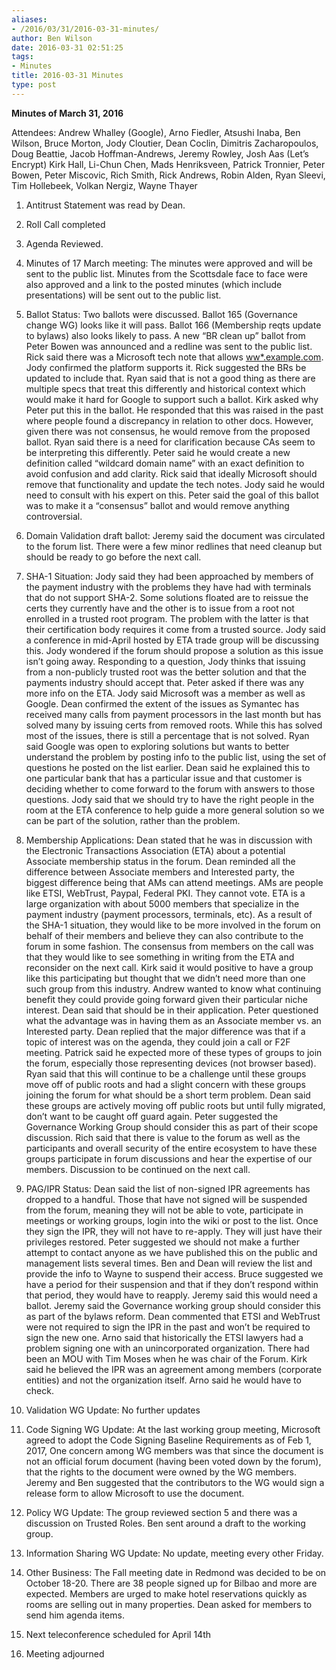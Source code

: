 ```yaml
---
aliases:
- /2016/03/31/2016-03-31-minutes/
author: Ben Wilson
date: 2016-03-31 02:51:25
tags:
- Minutes
title: 2016-03-31 Minutes
type: post
---
```


**Minutes of March 31, 2016**

Attendees: Andrew Whalley (Google), Arno Fiedler, Atsushi Inaba, Ben Wilson, Bruce Morton, Jody Cloutier, Dean Coclin, Dimitris Zacharopoulos, Doug Beattie, Jacob Hoffman-Andrews, Jeremy Rowley, Josh Aas (Let’s Encrypt) Kirk Hall, Li-Chun Chen, Mads Henriksveen, Patrick Tronnier, Peter Bowen, Peter Miscovic, Rich Smith, Rick Andrews, Robin Alden, Ryan Sleevi, Tim Hollebeek, Volkan Nergiz, Wayne Thayer

1. Antitrust Statement was read by Dean.

1. Roll Call completed

1. Agenda Reviewed.

1. Minutes of 17 March meeting: The minutes were approved and will be sent to the public list. Minutes from the Scottsdale face to face were also approved and a link to the posted minutes (which include presentations) will be sent out to the public list.

1. Ballot Status: Two ballots were discussed. Ballot 165 (Governance change WG) looks like it will pass. Ballot 166 (Membership reqts update to bylaws) also looks likely to pass. A new “BR clean up” ballot from Peter Bowen was announced and a redline was sent to the public list. Rick said there was a Microsoft tech note that allows [ww\*.example.com](http://www.*.example.com). Jody confirmed the platform supports it. Rick suggested the BRs be updated to include that. Ryan said that is not a good thing as there are multiple specs that treat this differently and historical context which would make it hard for Google to support such a ballot. Kirk asked why Peter put this in the ballot. He responded that this was raised in the past where people found a discrepancy in relation to other docs. However, given there was not consensus, he would remove from the proposed ballot. Ryan said there is a need for clarification because CAs seem to be interpreting this differently. Peter said he would create a new definition called “wildcard domain name” with an exact definition to avoid confusion and add clarity. Rick said that ideally Microsoft should remove that functionality and update the tech notes. Jody said he would need to consult with his expert on this. Peter said the goal of this ballot was to make it a “consensus” ballot and would remove anything controversial.

1. Domain Validation draft ballot: Jeremy said the document was circulated to the forum list. There were a few minor redlines that need cleanup but should be ready to go before the next call.

1. SHA-1 Situation: Jody said they had been approached by members of the payment industry with the problems they have had with terminals that do not support SHA-2. Some solutions floated are to reissue the certs they currently have and the other is to issue from a root not enrolled in a trusted root program. The problem with the latter is that their certification body requires it come from a trusted source. Jody said a conference in mid-April hosted by ETA trade group will be discussing this. Jody wondered if the forum should propose a solution as this issue isn’t going away. Responding to a question, Jody thinks that issuing from a non-publicly trusted root was the better solution and that the payments industry should accept that. Peter asked if there was any more info on the ETA. Jody said Microsoft was a member as well as Google. Dean confirmed the extent of the issues as Symantec has received many calls from payment processors in the last month but has solved many by issuing certs from removed roots. While this has solved most of the issues, there is still a percentage that is not solved. Ryan said Google was open to exploring solutions but wants to better understand the problem by posting info to the public list, using the set of questions he posted on the list earlier. Dean said he explained this to one particular bank that has a particular issue and that customer is deciding whether to come forward to the forum with answers to those questions. Jody said that we should try to have the right people in the room at the ETA conference to help guide a more general solution so we can be part of the solution, rather than the problem.

1. Membership Applications: Dean stated that he was in discussion with the Electronic Transactions Association (ETA) about a potential Associate membership status in the forum. Dean reminded all the difference between Associate members and Interested party, the biggest difference being that AMs can attend meetings. AMs are people like ETSI, WebTrust, Paypal, Federal PKI. They cannot vote. ETA is a large organization with about 5000 members that specialize in the payment industry (payment processors, terminals, etc). As a result of the SHA-1 situation, they would like to be more involved in the forum on behalf of their members and believe they can also contribute to the forum in some fashion. The consensus from members on the call was that they would like to see something in writing from the ETA and reconsider on the next call. Kirk said it would positive to have a group like this participating but thought that we didn’t need more than one such group from this industry. Andrew wanted to know what continuing benefit they could provide going forward given their particular niche interest. Dean said that should be in their application. Peter questioned what the advantage was in having them as an Associate member vs. an Interested party. Dean replied that the major difference was that if a topic of interest was on the agenda, they could join a call or F2F meeting. Patrick said he expected more of these types of groups to join the forum, especially those representing devices (not browser based). Ryan said that this will continue to be a challenge until these groups move off of public roots and had a slight concern with these groups joining the forum for what should be a short term problem. Dean said these groups are actively moving off public roots but until fully migrated, don’t want to be caught off guard again. Peter suggested the Governance Working Group should consider this as part of their scope discussion. Rich said that there is value to the forum as well as the participants and overall security of the entire ecosystem to have these groups participate in forum discussions and hear the expertise of our members. Discussion to be continued on the next call.

1. PAG/IPR Status: Dean said the list of non-signed IPR agreements has dropped to a handful. Those that have not signed will be suspended from the forum, meaning they will not be able to vote, participate in meetings or working groups, login into the wiki or post to the list. Once they sign the IPR, they will not have to re-apply. They will just have their privileges restored. Peter suggested we should not make a further attempt to contact anyone as we have published this on the public and management lists several times. Ben and Dean will review the list and provide the info to Wayne to suspend their access. Bruce suggested we have a period for their suspension and that if they don’t respond within that period, they would have to reapply. Jeremy said this would need a ballot. Jeremy said the Governance working group should consider this as part of the bylaws reform. Dean commented that ETSI and WebTrust were not required to sign the IPR in the past and won’t be required to sign the new one. Arno said that historically the ETSI lawyers had a problem signing one with an unincorporated organization. There had been an MOU with Tim Moses when he was chair of the Forum. Kirk said he believed the IPR was an agreement among members (corporate entities) and not the organization itself. Arno said he would have to check.

1. Validation WG Update: No further updates

1. Code Signing WG Update: At the last working group meeting, Microsoft agreed to adopt the Code Signing Baseline Requirements as of Feb 1, 2017, One concern among WG members was that since the document is not an official forum document (having been voted down by the forum), that the rights to the document were owned by the WG members. Jeremy and Ben suggested that the contributors to the WG would sign a release form to allow Microsoft to use the document.

1. Policy WG Update: The group reviewed section 5 and there was a discussion on Trusted Roles. Ben sent around a draft to the working group.

1. Information Sharing WG Update: No update, meeting every other Friday.

1. Other Business: The Fall meeting date in Redmond was decided to be on October 18-20. There are 38 people signed up for Bilbao and more are expected. Members are urged to make hotel reservations quickly as rooms are selling out in many properties. Dean asked for members to send him agenda items.

1. Next teleconference scheduled for April 14th

1. Meeting adjourned